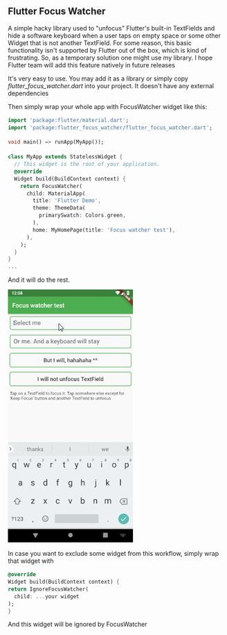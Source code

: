 ## Flutter Focus Watcher
A simple hacky library used to "unfocus" Flutter's built-in TextFields and hide a software keyboard
when a user taps on empty space or some other Widget that is not another TextField.
For some reason, this basic functionality isn't supported by Flutter out of the box, which is kind of  
frustrating. So, as a temporary solution one might use my library. I hope Flutter team will add this
feature natively in future releases


It's very easy to use. You may add it as a library or simply copy 
*flutter_focus_watcher.dart* into your project. It doesn't have any external dependencies

Then simply wrap your whole app with FocusWatcher widget like this:

```dart 
import 'package:flutter/material.dart';
import 'package:flutter_focus_watcher/flutter_focus_watcher.dart';

void main() => runApp(MyApp());

class MyApp extends StatelessWidget {
  // This widget is the root of your application.
  @override
  Widget build(BuildContext context) {
    return FocusWatcher(
      child: MaterialApp(
        title: 'Flutter Demo',
        theme: ThemeData(
          primarySwatch: Colors.green,
        ),
        home: MyHomePage(title: 'Focus watcher test'),
      ),
    );
  }
}
...
```  
And it will do the rest. 


![alt gif](https://github.com/caseyryan/flutter_focus_catcher/blob/master/example/focus_watcher.gif?raw=true)


In case you want to exclude some widget from this workflow, simply wrap that widget with 
```dart
@override
Widget build(BuildContext context) {
return IgnoreFocusWatcher(
  child: ...your widget
);
}
```
And this widget will be ignored by FocusWatcher